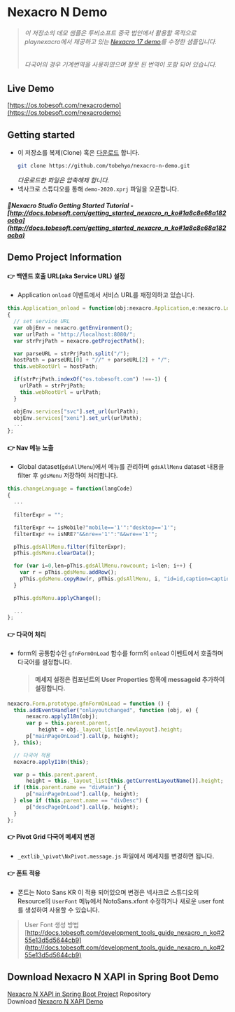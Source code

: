 # Nexacro N Demo
> ###### 이 저장소의 데모 샘플은 투비소프트 중국 법인에서 활용할 목적으로 playnexacro에서 제공하고 있는 [Nexacro 17 demo](https://demo.nexacroplatform.com/)를 수정한 샘플입니다.
> ###### 다국어의 경우 기계번역을 사용하였으며 잘못 된 번역이 포함 되어 있습니다.

## Live Demo
[https://os.tobesoft.com/nexacrodemo](https://os.tobesoft.com/nexacrodemo)

## Getting started

- 이 저장소를 복제(Clone) 혹은 [다운로드](https://github.com/tobehyo/nexacro-n-demo/archive/refs/heads/main.zip) 합니다.       
   ``` bash
   git clone https://github.com/tobehyo/nexacro-n-demo.git
   ```
   *다운로드한 파일은 압축해제 합니다.*
- 넥사크로 스튜디오를 통해 `demo-2020.xprj` 파일을 오픈합니다.
##### 🌠Nexacro Studio Getting Started Tutorial - [http://docs.tobesoft.com/getting_started_nexacro_n_ko#1a8c8e68a182acba](http://docs.tobesoft.com/getting_started_nexacro_n_ko#1a8c8e68a182acba)

## Demo Project Information

#### 👉 백엔드 호출 URL(aka Service URL) 설정
- Application `onload` 이벤트에서 서비스 URL를 재정의하고 있습니다.
``` js
this.Application_onload = function(obj:nexacro.Application,e:nexacro.LoadEventInfo)
{
  // set service URL 
  var objEnv = nexacro.getEnvironment();	
  var urlPath = "http://localhost:8080/";	
  var strPrjPath = nexacro.getProjectPath();

  var parseURL = strPrjPath.split("/");
  hostPath = parseURL[0] + "//" + parseURL[2] + "/";
  this.webRootUrl = hostPath;

  if(strPrjPath.indexOf("os.tobesoft.com") !==-1) {
    urlPath = strPrjPath;
    this.webRootUrl = urlPath;
  }

  objEnv.services["svc"].set_url(urlPath); 	
  objEnv.services["xeni"].set_url(urlPath);  
  ...
};
```

#### 👉 Nav 메뉴 노출
- Global dataset(`gdsAllMenu`)에서 메뉴를 관리하며 `gdsAllMenu` dataset 내용을 filter 후 `gdsMenu` 저장하여 처리합니다.
``` js
this.changeLanguage = function(langCode)
{
  ...
  
  filterExpr = "";

  filterExpr += isMobile?"mobile=='1'":"desktop=='1'";
  filterExpr += isNRE?"&&nre=='1'":"&&wre=='1'";

  pThis.gdsAllMenu.filter(filterExpr);
  pThis.gdsMenu.clearData();

  for (var i=0,len=pThis.gdsAllMenu.rowcount; i<len; i++) {
    var r = pThis.gdsMenu.addRow();
    pThis.gdsMenu.copyRow(r, pThis.gdsAllMenu, i, "id=id,caption=caption_"+langCode+",level=level,upid=upid,url=url");
  }

  pThis.gdsMenu.applyChange();
  
  ...
};
```

#### 👉 다국어 처리
- form의 공통함수인 `gfnFormOnLoad` 함수를 form의 `onload` 이벤트에서 호출하며 다국어를 설정합니다.
  > #### 메세지 설정은 컴포넌트의 User Properties 항목에 messageid 추가하여 설정합니다.
``` js
nexacro.Form.prototype.gfnFormOnLoad = function () {
  this.addEventHandler("onlayoutchanged", function (obj, e) {
      nexacro.applyI18n(obj);
      var p = this.parent.parent,
          height = obj._layout_list[e.newlayout].height;
      p["mainPageOnLoad"].call(p, height);
  }, this);

  // 다국어 적용
  nexacro.applyI18n(this);

  var p = this.parent.parent,
      height = this._layout_list[this.getCurrentLayoutName()].height;
  if (this.parent.name == "divMain") {
      p["mainPageOnLoad"].call(p, height);
  } else if (this.parent.name == "divDesc") {
      p["descPageOnLoad"].call(p, height);
  }
};
```

#### 👉 Pivot Grid 다국어 메세지 변경
- `_extlib_\pivot\NxPivot.message.js` 파일에서 메세지를 변경하면 됩니다.  

#### 👉 폰트 적용
- 폰트는 Noto Sans KR 이 적용 되어있으며 변경은 넥사크로 스튜디오의 Resource의 `UserFont` 메뉴에서 NotoSans.xfont 수정하거나 새로운 user font 를 생성하여 사용할 수 있습니다.  

> User Font 생성 방법 [http://docs.tobesoft.com/development_tools_guide_nexacro_n_ko#255e13d5d5644cb9](http://docs.tobesoft.com/development_tools_guide_nexacro_n_ko#255e13d5d5644cb9)  


## Download Nexacro N XAPI in Spring Boot Demo
[Nexacro N XAPI in Spring Boot Project](https://github.com/tobehyo/nexacro-n-spring-boot) Repository  
Download [Nexacro N XAPI Demo](https://github.com/tobehyo/nexacro-n-spring-boot/archive/refs/heads/main.zip)
